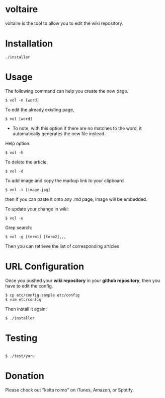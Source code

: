# voltaire

voltaire is the tool to allow you to edit the wiki repository.

# Installation
```
./installer
```

# Usage
The following command can help you create the new page.

```
$ vol -n [word]
```

To edit the already existing page,

```
$ vol [word]
```

* To note, with this option if there are no matches to the word, it automatically generates the new file instead.

Help option:

```
$ vol -h
```

To delete the article,

```
$ vol -d
```

To add image and copy the markup link to your clipboard

```
$ vol -i [image.jpg]
```

then if you can paste it onto any .md page, image will be embedded.

To update your change in wiki:
```
$ vol -u
```

Grep search:

```
$ vol -g [term1] [term2],,,
```
Then you can retrieve the list of corresponding articles


# URL Configuration

Once you pushed your **wiki repository** in your **github repository**, then you have to edit the config.

```
$ cp etc/config.sample etc/config
$ vim etc/config
```

Then install it again:

```
$ ./installer
```

# Testing

```

$ ./test/yaru
```


# Donation

Please check out "keita roimo" on iTunes, Amazon, or Spotify.
